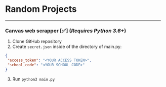 # Random Projects
---
### Canvas web scrapper [✅] (*Requires Python 3.6+*)
 1. Clone GitHub repository
 2. Create `secret.json` inside of the directory of main.py: 
```json
{
 "access_token": "<YOUR ACCESS TOKEN>",
 "school_code": "<YOUR SCHOOL CODE>"
}
```
3. Run `python3 main.py`
